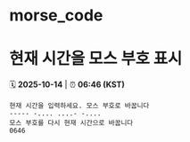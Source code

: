 # morse_code
# 현재 시간을 모스 부호 표시
<!-- MORSE_TIME_START -->
🗓️ **2025-10-14** | ⏰ **06:46 (KST)**

```
현재 시간을 입력하세요. 모스 부호로 바꿉니다
----- -.... ....- -....
모스 부호를 다시 현재 시간으로 바꿉니다
0646
```
<!-- MORSE_TIME_END -->
